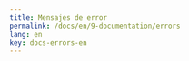 ```yaml
---
title: Mensajes de error
permalink: /docs/en/9-documentation/errors
lang: en
key: docs-errors-en
---
```

